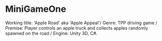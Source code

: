# MiniGameOne
Working title: 'Apple Road' aka 'Apple Appeal'/
Genre: TPP driving game /
Premise: Player controls an apple truck and collects apples randomly spawned on the road / 
Engine: Unity 3D, C#.
